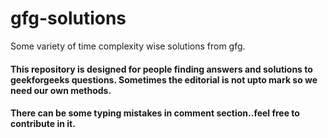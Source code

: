 # gfg-solutions
Some variety of time complexity wise solutions from gfg.

#### This repository is designed for people finding answers and solutions to geekforgeeks questions. Sometimes the editorial is not upto mark so we need our own methods.

#### There can be some typing mistakes in comment section..feel free to contribute in it.
